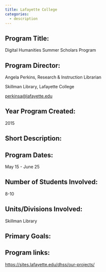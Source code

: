 ```yaml
---
title: Lafayette College 
categories: 
  - description
---
```


## Program Title:

Digital Humanities Summer Scholars Program 

## Program Director:

Angela Perkins, Research & Instruction Librarian

Skillman Library, Lafayette College

perkinsa@lafayette.edu


## Year Program Created:

2015

## Short Description:

## Program Dates:

May 15 - June 25

## Number of Students Involved:

8-10 

## Units/Divisions Involved:

Skillman Library 

## Primary Goals: 

## Program links: 

https://sites.lafayette.edu/dhss/our-projects/

